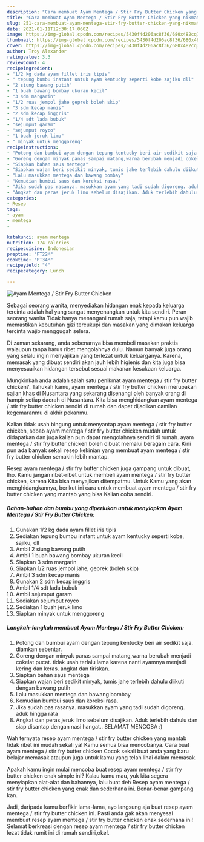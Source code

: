```yaml
---
description: "Cara membuat Ayam Mentega / Stir Fry Butter Chicken yang nikmat Untuk Jualan"
title: "Cara membuat Ayam Mentega / Stir Fry Butter Chicken yang nikmat Untuk Jualan"
slug: 251-cara-membuat-ayam-mentega-stir-fry-butter-chicken-yang-nikmat-untuk-jualan
date: 2021-01-11T12:30:17.060Z
image: https://img-global.cpcdn.com/recipes/5430f4d206ac8f36/680x482cq70/ayam-mentega-stir-fry-butter-chicken-foto-resep-utama.jpg
thumbnail: https://img-global.cpcdn.com/recipes/5430f4d206ac8f36/680x482cq70/ayam-mentega-stir-fry-butter-chicken-foto-resep-utama.jpg
cover: https://img-global.cpcdn.com/recipes/5430f4d206ac8f36/680x482cq70/ayam-mentega-stir-fry-butter-chicken-foto-resep-utama.jpg
author: Troy Alexander
ratingvalue: 3.3
reviewcount: 4
recipeingredient:
- "1/2 kg dada ayam fillet iris tipis"
- " tepung bumbu instant untuk ayam kentucky seperti kobe sajiku dll"
- "2 siung bawang putih"
- "1 buah bawang bombay ukuran kecil"
- "3 sdm margarin"
- "1/2 ruas jempol jahe geprek boleh skip"
- "3 sdm kecap manis"
- "2 sdm kecap inggris"
- "1/4 sdt lada bubuk"
- "sejumput garam"
- "sejumput royco"
- "1 buah jeruk limo"
- " minyak untuk menggoreng"
recipeinstructions:
- "Potong dan bumbui ayam dengan tepung kentucky beri air sedikit saja. diamkan sebentar."
- "Goreng dengan minyak panas sampai matang,warna berubah menjadi cokelat pucat. tidak usah terlalu lama karena nanti ayamnya menjadi kering dan keras. angkat dan tiriskan."
- "Siapkan bahan saus mentega"
- "Siapkan wajan beri sedikit minyak, tumis jahe terlebih dahulu diikuti dengan bawang putih"
- "Lalu masukkan mentega dan bawang bombay"
- "Kemudian bumbui saus dan koreksi rasa."
- "Jika sudah pas rasanya. masukkan ayam yang tadi sudah digoreng. aduk hingga rata"
- "Angkat dan peras jeruk limo sebelum disajikan. Aduk terlebih dahulu dan siap disantap dengan nasi hangat.. SELAMAT MENCOBA :)"
categories:
- Resep
tags:
- ayam
- mentega
- 

katakunci: ayam mentega  
nutrition: 174 calories
recipecuisine: Indonesian
preptime: "PT22M"
cooktime: "PT34M"
recipeyield: "4"
recipecategory: Lunch

---
```



![Ayam Mentega / Stir Fry Butter Chicken](https://img-global.cpcdn.com/recipes/5430f4d206ac8f36/680x482cq70/ayam-mentega-stir-fry-butter-chicken-foto-resep-utama.jpg)

Sebagai seorang wanita, menyediakan hidangan enak kepada keluarga tercinta adalah hal yang sangat menyenangkan untuk kita sendiri. Peran seorang  wanita Tidak hanya menangani rumah saja, tetapi kamu pun wajib memastikan kebutuhan gizi tercukupi dan masakan yang dimakan keluarga tercinta wajib menggugah selera.

Di zaman  sekarang, anda sebenarnya bisa membeli masakan praktis walaupun tanpa harus ribet mengolahnya dulu. Namun banyak juga orang yang selalu ingin menyajikan yang terlezat untuk keluarganya. Karena, memasak yang dibuat sendiri akan jauh lebih higienis dan kita juga bisa menyesuaikan hidangan tersebut sesuai makanan kesukaan keluarga. 



Mungkinkah anda adalah salah satu penikmat ayam mentega / stir fry butter chicken?. Tahukah kamu, ayam mentega / stir fry butter chicken merupakan sajian khas di Nusantara yang sekarang disenangi oleh banyak orang di hampir setiap daerah di Nusantara. Kita bisa menghidangkan ayam mentega / stir fry butter chicken sendiri di rumah dan dapat dijadikan camilan kegemaranmu di akhir pekanmu.

Kalian tidak usah bingung untuk menyantap ayam mentega / stir fry butter chicken, sebab ayam mentega / stir fry butter chicken mudah untuk didapatkan dan juga kalian pun dapat mengolahnya sendiri di rumah. ayam mentega / stir fry butter chicken boleh dibuat memalui beragam cara. Kini pun ada banyak sekali resep kekinian yang membuat ayam mentega / stir fry butter chicken semakin lebih mantap.

Resep ayam mentega / stir fry butter chicken juga gampang untuk dibuat, lho. Kamu jangan ribet-ribet untuk membeli ayam mentega / stir fry butter chicken, karena Kita bisa menyajikan ditempatmu. Untuk Kamu yang akan menghidangkannya, berikut ini cara untuk membuat ayam mentega / stir fry butter chicken yang mantab yang bisa Kalian coba sendiri.

<!--inarticleads1-->

##### Bahan-bahan dan bumbu yang diperlukan untuk menyiapkan Ayam Mentega / Stir Fry Butter Chicken:

1. Gunakan 1/2 kg dada ayam fillet iris tipis
1. Sediakan  tepung bumbu instant untuk ayam kentucky seperti kobe, sajiku, dll
1. Ambil 2 siung bawang putih
1. Ambil 1 buah bawang bombay ukuran kecil
1. Siapkan 3 sdm margarin
1. Siapkan 1/2 ruas jempol jahe, geprek (boleh skip)
1. Ambil 3 sdm kecap manis
1. Gunakan 2 sdm kecap inggris
1. Ambil 1/4 sdt lada bubuk
1. Ambil sejumput garam
1. Sediakan sejumput royco
1. Sediakan 1 buah jeruk limo
1. Siapkan  minyak untuk menggoreng




<!--inarticleads2-->

##### Langkah-langkah membuat Ayam Mentega / Stir Fry Butter Chicken:

1. Potong dan bumbui ayam dengan tepung kentucky beri air sedikit saja. diamkan sebentar.
1. Goreng dengan minyak panas sampai matang,warna berubah menjadi cokelat pucat. tidak usah terlalu lama karena nanti ayamnya menjadi kering dan keras. angkat dan tiriskan.
1. Siapkan bahan saus mentega
1. Siapkan wajan beri sedikit minyak, tumis jahe terlebih dahulu diikuti dengan bawang putih
1. Lalu masukkan mentega dan bawang bombay
1. Kemudian bumbui saus dan koreksi rasa.
1. Jika sudah pas rasanya. masukkan ayam yang tadi sudah digoreng. aduk hingga rata
1. Angkat dan peras jeruk limo sebelum disajikan. Aduk terlebih dahulu dan siap disantap dengan nasi hangat.. SELAMAT MENCOBA :)




Wah ternyata resep ayam mentega / stir fry butter chicken yang mantab tidak ribet ini mudah sekali ya! Kamu semua bisa mencobanya. Cara buat ayam mentega / stir fry butter chicken Cocok sekali buat anda yang baru belajar memasak ataupun juga untuk kamu yang telah lihai dalam memasak.

Apakah kamu ingin mulai mencoba buat resep ayam mentega / stir fry butter chicken enak simple ini? Kalau kamu mau, yuk kita segera menyiapkan alat-alat dan bahannya, lalu buat deh Resep ayam mentega / stir fry butter chicken yang enak dan sederhana ini. Benar-benar gampang kan. 

Jadi, daripada kamu berfikir lama-lama, ayo langsung aja buat resep ayam mentega / stir fry butter chicken ini. Pasti anda gak akan menyesal membuat resep ayam mentega / stir fry butter chicken enak sederhana ini! Selamat berkreasi dengan resep ayam mentega / stir fry butter chicken lezat tidak rumit ini di rumah sendiri,oke!.

